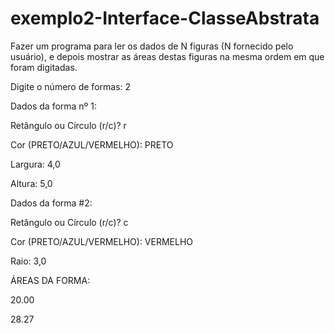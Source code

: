 # exemplo2-Interface-ClasseAbstrata

Fazer um programa para ler os dados de N figuras (N fornecido pelo usuário), e depois mostrar as áreas destas figuras na mesma ordem em que foram digitadas.

Digite o número de formas: 2

Dados da forma nº 1:

Retângulo ou Círculo (r/c)? r

Cor (PRETO/AZUL/VERMELHO): PRETO

Largura: 4,0

Altura: 5,0


Dados da forma #2:

Retângulo ou Círculo (r/c)? c

Cor (PRETO/AZUL/VERMELHO): VERMELHO

Raio: 3,0


ÁREAS DA FORMA:

20.00

28.27


